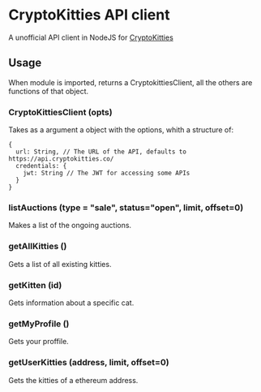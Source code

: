 # CryptoKitties API client
A unofficial API client in NodeJS for [CryptoKitties](https://cryptokitties.co/)
## Usage
When module is imported, returns a CryptokittiesClient, all the others are functions of that object.
### CryptoKittiesClient (opts)
Takes as a argument a object with the options, whith a structure of:
```
{  
  url: String, // The URL of the API, defaults to https://api.cryptokitties.co/
  credentials: {
    jwt: String // The JWT for accessing some APIs
  }
}
```
### listAuctions (type = "sale", status="open", limit, offset=0)
Makes a list of the ongoing auctions.
### getAllKitties ()
Gets a list of all existing kitties.
### getKitten (id)
Gets information about a specific cat.
### getMyProfile ()
Gets your proffile.
### getUserKitties (address, limit, offset=0)
Gets the kitties of a ethereum address.
###
